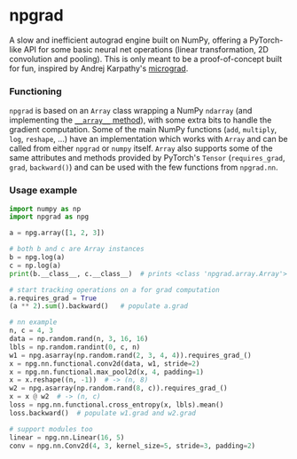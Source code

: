 # npgrad

A slow and inefficient autograd engine built on NumPy, offering a PyTorch-like API for some basic neural net operations (linear transformation, 2D convolution and pooling). This is only meant to be a proof-of-concept built for fun, inspired by Andrej Karpathy's [micrograd](https://github.com/karpathy/micrograd).

### Functioning

`npgrad` is based on an `Array` class wrapping a NumPy `ndarray` (and implementing the [`__array__` method](https://numpy.org/devdocs/user/basics.interoperability.html#the-array-method)), with some extra bits to handle the gradient computation. Some of the main NumPy functions (`add`, `multiply`, `log`, `reshape`, ...) have an implementation which works with `Array` and can be called from either `npgrad` or `numpy` itself. `Array` also supports some of the same attributes and methods provided by PyTorch's `Tensor` (`requires_grad`, `grad`, `backward()`) and can be used with the few functions from `npgrad.nn`.
### Usage example

```python
import numpy as np
import npgrad as npg

a = npg.array([1, 2, 3])

# both b and c are Array instances
b = npg.log(a)
c = np.log(a)
print(b.__class__, c.__class__)  # prints <class 'npgrad.array.Array'> for both

# start tracking operations on a for grad computation
a.requires_grad = True
(a ** 2).sum().backward()   # populate a.grad

# nn example
n, c = 4, 3
data = np.random.rand(n, 3, 16, 16)
lbls = np.random.randint(0, c, n)
w1 = npg.asarray(np.random.rand(2, 3, 4, 4)).requires_grad_()
x = npg.nn.functional.conv2d(data, w1, stride=2)
x = npg.nn.functional.max_pool2d(x, 4, padding=1)
x = x.reshape((n, -1))  # -> (n, 8)
w2 = npg.asarray(np.random.rand(8, c)).requires_grad_()
x = x @ w2  # -> (n, c)
loss = npg.nn.functional.cross_entropy(x, lbls).mean()
loss.backward()  # populate w1.grad and w2.grad

# support modules too
linear = npg.nn.Linear(16, 5)
conv = npg.nn.Conv2d(4, 3, kernel_size=5, stride=3, padding=2)
```
